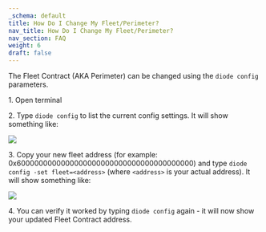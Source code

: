 ```yaml
---
_schema: default
title: How Do I Change My Fleet/Perimeter?
nav_title: How Do I Change My Fleet/Perimeter?
nav_section: FAQ
weight: 6
draft: false
---
```

The Fleet Contract (AKA Perimeter) can be changed using the `diode config` parameters.

1\. Open terminal

2\. Type `diode config` to list the current config settings. It will show something like:

![](https://files.helpdocs.io/qwk5dmv7m8/articles/tk1913nsjc/1699465470862/image.png)

3\. Copy your new fleet address (for example: 0x6000000000000000000000000000000000000000) and type `diode config -set fleet=<address>` (where `<address>` is your actual address). It will show something like:

![](https://files.helpdocs.io/qwk5dmv7m8/articles/tk1913nsjc/1709393035976/image.png)

4\. You can verify it worked by typing `diode config` again - it will now show your updated Fleet Contract address.
